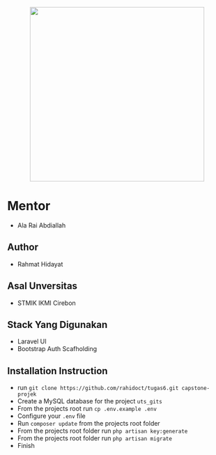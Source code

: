 <p align="center"><a href="https://laravel.com" target="_blank"><img src="https://raw.githubusercontent.com/laravel/art/master/logo-lockup/5%20SVG/2%20CMYK/1%20Full%20Color/laravel-logolockup-cmyk-red.svg" width="400"></a></p>

# Mentor
- Ala Rai Abdiallah

## Author
- Rahmat Hidayat

## Asal Unversitas
- STMIK IKMI Cirebon

## Stack Yang Digunakan
- Laravel UI
- Bootstrap Auth Scafholding

## Installation Instruction
- run ```git clone https://github.com/rahidoct/tugas6.git capstone-projek```
- Create a MySQL database for the project ```uts_gits```
- From the projects root run ```cp .env.example .env```
- Configure your ```.env``` file
- Run ```composer update``` from the projects root folder
- From the projects root folder run ```php artisan key:generate```
- From the projects root folder run ```php artisan migrate```
- Finish

